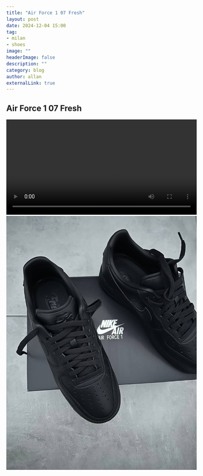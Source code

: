 ```yaml
---
title: "Air Force 1 07 Fresh"
layout: post
date: 2024-12-04 15:00
tag: 
- milan
- shoes
image: ""
headerImage: false
description: ""
category: blog
author: allan
externalLink: true
---
```


## Air Force 1 07 Fresh


<div>
    <video class="fullscreen fill" width="100%" autoplay loop controls mute autostart="false" >
        <source src="https://github.com/Allan-Nava/Allan-Nava.github.io/raw/master/assets/video/air-force-1.MOV" type="video/mp4" mute >
    </video>
</div>



<div>
    <img class="image" src="https://github.com/Allan-Nava/Allan-Nava.github.io/blob/master/assets/images/air-force-black.jpg?raw=true" alt="PortoFino" />
</div>
